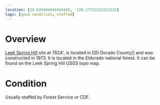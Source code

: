 ```yaml
---
location: [38.629444444444445, -120.27722222222222]
tags: [good-condition, staffed]
---
```


# Overview

[Leek Spring Hill](http://www.peakbagging.com/CALookoutPhotos/LeekSpringHill.html) sits at 7624', is located in [[El Dorado County]] and was constructed in 1973. It is located in the Eldorado national forest. It can be found on the Leek Spring Hill USGS topo map.

# Condition

Usually staffed by Forest Service or CDF.